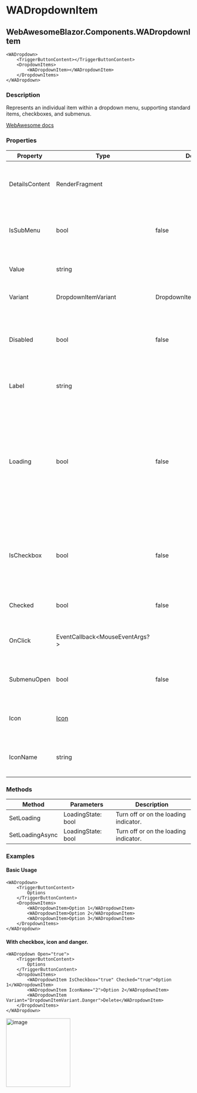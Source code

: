 # WADropdownItem
## WebAwesomeBlazor.Components.WADropdownItem

```HTML+Razor
<WADropdown>
    <TriggerButtonContent></TriggerButtonContent>
    <DropdownItems>
        <WADropdownItem></WADropdownItem>
    </DropdownItems>
</WADropdown>
```

### Description
Represents an individual item within a dropdown menu, supporting standard items, checkboxes, and submenus.

[WebAwesome docs](https://webawesome.com/docs/component)

### Properties
| Property | Type   | Default | Description                              |
|----------|--------|---------|------------------------------------------|
| DetailsContent | RenderFragment |  | Additional content or details to display after the label. |
| IsSubMenu | bool | false | If true, the menu item is rendered as a submenu item. |
| Value | string |  | An optional value for the menu item.  |
| Variant | DropdownItemVariant | DropdownItemVariant.Default | The type of menu item to render. |
| Disabled | bool | false | Adds the disabled attribute to disable the menu item so it cannot be selected. |
| Label | string |  | The text to display on the menu item |
| Loading | bool | false | Adds a loading spinner to indicate that a menu item is busy. Like a disabled menu item, clicks will be suppressed until the loading state is removed. |
| IsCheckbox | bool | false | Indicates the menu item can be checked. To use Checked, this value must be true. |
| Checked | bool | false | Draws the item in a checked state. |
| OnClick | EventCallback<MouseEventArgs?> |  | Triggered when the dropdown item is clicked |
| SubmenuOpen | bool | false | Whether the submenu is currently open. |
| Icon | [Icon](/docs/IconClass.md) |  | An optional icon to display before the label. |
| IconName | string |  | An optional icon to display before the label. |

### Methods
| Method      | Parameters       | Description                              |
|-------------|------------------|------------------------------------------|
| SetLoading  | LoadingState: bool   | Turn off or on the loading indicator.     |
| SetLoadingAsync  | LoadingState: bool   | Turn off or on the loading indicator.     |

### Examples

#### Basic Usage
```HTML+Razor
<WADropdown>
    <TriggerButtonContent>
        Options
    </TriggerButtonContent>
    <DropdownItems>
        <WADropdownItem>Option 1</WADropdownItem>
        <WADropdownItem>Option 2</WADropdownItem>
        <WADropdownItem>Option 3</WADropdownItem>
    </DropdownItems>
</WADropdown>
```

#### With checkbox, icon and danger.
```HTML+Razor
<WADropdown Open="true">
    <TriggerButtonContent>
        Options
    </TriggerButtonContent>
    <DropdownItems>
        <WADropdownItem IsCheckbox="true" Checked="true">Option 1</WADropdownItem>
        <WADropdownItem IconName="2">Option 2</WADropdownItem>
        <WADropdownItem Variant="DropdownItemVariant.Danger">Delete</WADropdownItem>
    </DropdownItems>
</WADropdown>
```
<img width="175" height="187" alt="image" src="https://github.com/user-attachments/assets/d34858e5-9cae-4019-807f-133f779225c5" />

